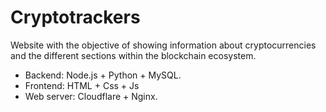 # Cryptotrackers

Website with the objective of showing information about cryptocurrencies and the different sections within the blockchain ecosystem.

- Backend: Node.js + Python + MySQL.
- Frontend: HTML + Css + Js
- Web server: Cloudflare + Nginx.
